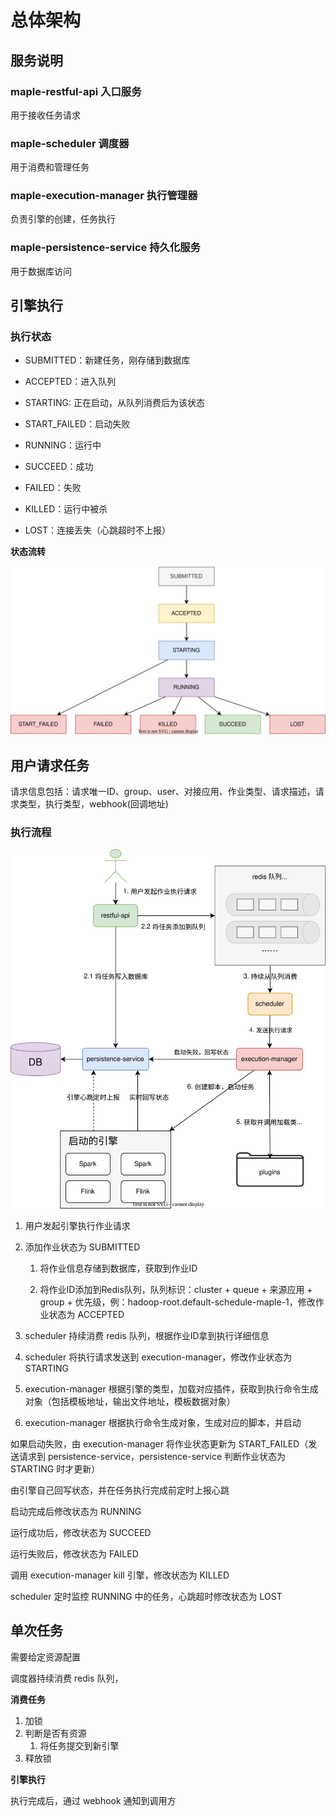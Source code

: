 # 总体架构

## 服务说明

### maple-restful-api 入口服务

用于接收任务请求

### maple-scheduler 调度器

用于消费和管理任务

### maple-execution-manager 执行管理器

负责引擎的创建，任务执行

### maple-persistence-service 持久化服务

用于数据库访问

## 引擎执行

### 执行状态

- SUBMITTED：新建任务，刚存储到数据库

- ACCEPTED：进入队列

- STARTING: 正在启动，从队列消费后为该状态

- START_FAILED：启动失败

- RUNNING：运行中

- SUCCEED：成功

- FAILED：失败

- KILLED：运行中被杀

- LOST：连接丢失（心跳超时不上报）

**状态流转**

![](./assets/img/engine_execution_status.svg) 

## 用户请求任务

请求信息包括：请求唯一ID、group、user、对接应用、作业类型、请求描述，请求类型，执行类型，webhook(回调地址)

### 执行流程

![](./assets/img/engine_execution.svg)

1. 用户发起引擎执行作业请求

2. 添加作业状态为 SUBMITTED
   
   1. 将作业信息存储到数据库，获取到作业ID
   
   2. 将作业ID添加到Redis队列，队列标识：cluster + queue + 来源应用 + group + 优先级，例：hadoop-root.default-schedule-maple-1，修改作业状态为 ACCEPTED

3. scheduler 持续消费 redis 队列，根据作业ID拿到执行详细信息

4. scheduler 将执行请求发送到 execution-manager，修改作业状态为 STARTING

5. execution-manager 根据引擎的类型，加载对应插件，获取到执行命令生成对象（包括模板地址，输出文件地址，模板数据对象）

6. execution-manager 根据执行命令生成对象，生成对应的脚本，并启动

如果启动失败，由 execution-manager 将作业状态更新为 START_FAILED（发送请求到 persistence-service，persistence-service 判断作业状态为 STARTING 时才更新）

由引擎自己回写状态，并在任务执行完成前定时上报心跳

启动完成后修改状态为 RUNNING

运行成功后，修改状态为 SUCCEED

运行失败后，修改状态为 FAILED

调用 execution-manager kill 引擎，修改状态为 KILLED

scheduler 定时监控 RUNNING 中的任务，心跳超时修改状态为 LOST

## 单次任务

需要给定资源配置

调度器持续消费 redis 队列，

**消费任务**

1. 加锁
2. 判断是否有资源
   1. 将任务提交到新引擎
3. 释放锁

**引擎执行**

执行完成后，通过 webhook 通知到调用方
